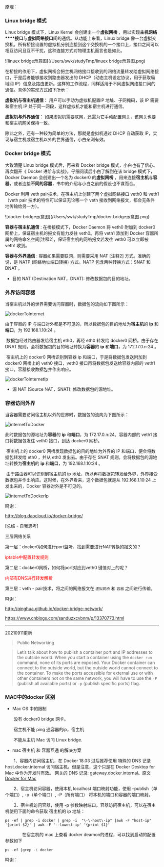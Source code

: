 原理：

### Linux bridge 模式

Linux bridge 模式下，Linux Kernel 会创建出一个**虚拟网桥** ，用以实现**主机网络****接口**与**虚拟网络接口**间的通信。从功能上来看，Linux bridge 像一台虚拟交换机，所有桥接设置的虚拟机分别连接到这个交换机的一个接口上，接口之间可以相互访问且互不干扰，这种连接方式对物理主机而言也是如此。

![linuex bridge示意图](/Users/swk/studyTmp/linuex bridge示意图.png)



在桥接的作用下，虚拟网桥会把主机网络接口接收到的网络流量转发给虚拟网络接口，于是后者能够接收到路由器发出的 DHCP（动态主机设定协议，用于获取局域网 IP）信息及路由更新。这样的工作流程，同样适用于不同虚拟网络接口间的通信。具体的实现方式如下所示：

**虚拟机与宿主机通信**： 用户可以手动为虚拟机配置IP 地址、子网掩码，该 IP 需要和宿主机 IP 处于同一网段，这样虚拟机才能和宿主机进行通信。

**虚拟机与外界通信**： 如果虚拟机需要联网，还需为它手动配置网关，该网关也要和宿主机网关保持一致。

除此之外，还有一种较为简单的方法，那就是虚拟机通过 DHCP 自动获取 IP，实现与宿主机或宿主机以外的世界通信，小白亲测有效。





### Docker bridge 模式

大致清楚 Linux bridge 模式后，再来看 Docker bridge 模式，小白也有了信心。再次翻开《 Docker 进阶与实战》，仔细阅读后小白了解到在该 bridge 模式下，Docker Daemon 会创建出一个名为 docker0 的**虚拟网桥** ，用来连接**宿主机**与**容器**，或者连接**不同的容器**，书中的介绍与小白之前的假设也不谋而合。

Docker 利用 veth pair技术，在宿主机上创建了两个虚拟网络接口 veth0 和 veth1（veth pair 技术的特性可以保证无论哪一个 veth 接收到网络报文，都会无条件地传输给另一方）。

![docker bridge示意图](/Users/swk/studyTmp/docker bridge示意图.png)



**容器与宿主机通信** : 在桥接模式下，Docker Daemon 将 veth0 附加到 docker0 网桥上，保证宿主机的报文有能力发往 veth0。再将 veth1 添加到 Docker 容器所属的网络命名空间[注释2]，保证宿主机的网络报文若发往 veth0 可以立即被 veth1 收到。

**容器与外界通信** : 容器如果需要联网，则需要采用 NAT [注释2] 方式。准确的说，是 NATP (网络地址端口转换) 方式。NATP 包含两种转换方式：SNAT 和 DNAT 。

- 目的 NAT (Destination NAT，DNAT): 修改数据包的目的地址。



### 外界访问容器

当宿主机以外的世界需要访问容器时，数据包的流向如下图所示：

![dockerToInternet](/Users/swk/studyTmp/dockerToInternet.png)



由于容器的 IP 与端口对外都是不可见的，所以数据包的目的地址为**宿主机**的 **ip** 和**端口**，为 192.168.1.10:24 。

​		数据包经过路由器发给宿主机 eth0，再经 eth0 转发给 docker0 网桥。由于存在 DNAT 规则，会将数据包的目的地址转换为**容器**的 **ip** 和**端口**，为 172.17.0.n:24 。

​		宿主机上的 docker0 网桥识别到容器 ip 和端口，于是将数据包发送附加到 docker0 网桥上的 veth0 接口，veth0 接口再将数据包发送给容器内部的 veth1 接口，容器接收数据包并作出响应。

![dockerToInternetIp](/Users/swk/studyTmp/dockerToInternetIp.png)

- 源 NAT (Source NAT，SNAT): 修改数据包的源地址。



### 容器访问外界

当容器需要访问宿主机以外的世界时，数据包的流向为下图所示：

![internetToDocker](/Users/swk/studyTmp/internetToDocker.png)



此时数据包的源地址为**容器**的 **ip** 和**端口**，为 172.17.0.n:24，容器内部的 veth1 接口将数据包发往 veth0 接口，到达 docker0 网桥。

​		宿主机上的 docker0 网桥发现数据包的目的地址为外界的 IP 和端口，便会将数据包转发给 eth0 ，并从 eth0 发出去。由于存在 SNAT 规则，会将数据包的源地址转换为**宿主机**的 **ip** 和**端口**，为 192.168.1.10:24 。

​		由于路由器可以识别到宿主机的 ip 地址，所以再将数据包转发给外界，外界接受数据包并作出响应。这时候，在外界看来，这个数据包就是从 192.168.1.10:24 上发出来的，Docker 容器对外是不可见的。

![internetToDockerIp](/Users/swk/studyTmp/internetToDockerIp.png)



鸣谢：

http://blog.daocloud.io/docker-bridge/





[总结 - 自我思考]

三层网络关系

第一层：<qusetion>docker0如何进行port监听，找到需要进行NAT转换的报文的？ </qusetion>

<div style="color:red">iptable中配置转发规则</div>

第二层：<qusetion>docker0网桥，如何将port对应到veth0 键值对上的呢？ </qusetion>

<div style="color:red">内部有DNS进行转发解析</div>

第三层：veth - pair技术，将之间的网络报文在 `虚拟网桥` 和 `容器` 之间进行传输。



鸣谢：

http://qinghua.github.io/docker-bridge-network/

https://www.cnblogs.com/sanduzxcvbnm/p/13370773.html



----------

20210911更新

> Public Networking

> Let’s talk about how to publish a container port and IP addresses to the outside world. When you start a container using the `docker run` command, none of its ports are exposed. Your Docker container can connect to the outside world, but the outside world cannot connect to the container. To make the ports accessible for external use or with other containers not on the same network, you will have to use the `-P` (publish all available ports) or `-p` (publish specific ports) flag.



[Understanding Docker Networking]: https://earthly.dev/blog/docker-networking/#public-networking	"Public Networking"



### MAC中的docker 区别

* Mac OS 中的限制

　　没有 docker0 bridge 网卡。

　　宿主机不能 ping 通容器的ip，宿主机

　　不能从主机 Mac 访问 Linux bridge.

* mac 宿主机 和 容器互通 的解决方案

　　1、容器内访问宿主机，在 Docker 18.03 过后推荐使用 特殊的 DNS 记录 host.docker.internal 访问宿主机。但是注意，这个只是在 Docker Desktop for Mac 中作为开发时有效。 网关的 DNS 记录: gateway.docker.internal。原文 [Docker for Mac](https://docs.docker.com/docker-for-mac/networking/#use-cases-and-workarounds)

　　2、宿主机访问容器，使用本机 localhost 端口映射功能，使用 –publish（单个端口）, -p（单个端口）, -P（所有端口） 将本机的端口和容器的端口映射。

　　3、宿主机访问容器，使用 -p 参数映射端口。容器访问宿主机，可以在宿主机使用下面的命令获取 宿主机的 ip 地址：

```shell
ps -ef | grep -i docker | grep -i  "\-\-host\-ip" |awk -F "host-ip" '{print $2}' | awk -F '--lowest-ip' '{print $1}'
```

　　　　在宿主机的 mac 上查看 docker deamon的进程，可以找到启动的配置参数如下

```shell
ps -ef |grep -i docker 
```



鸣谢：

[csdn]: https://www.cnblogs.com/bjlhx/p/12111509.html	"001-docker-net-网络设置分类、Bridge详解、mac docker说明"

